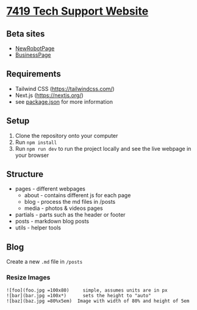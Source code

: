 # [7419 Tech Support Website](https://www.7419.tech/)

## Beta sites

- [NewRobotPage](https://7419test.surge.sh/)
- [BusinessPage](https://7419business.surge.sh/)
<!-- - [Media](https://7419media.surge.sh/) -->

## Requirements

- Tailwind CSS (https://tailwindcss.com/)
- Next.js (https://nextjs.org/)
- see [package.json](https://github.com/frc-7419/frc-7419.github.io/blob/main/package.json) for more information

## Setup

1. Clone the repository onto your computer
2. Run `npm install`
3. Run `npm run dev` to run the project locally and see the live webpage in your browser

## Structure

- pages - different webpages
  - about - contains different js for each page
  - blog - process the md files in /posts
  - media - photos & videos pages
- partials - parts such as the header or footer
- posts - markdown blog posts
- utils - helper tools

## Blog

Create a new `.md` file in `/posts`

### Resize Images

```
![foo](foo.jpg =100x80)     simple, assumes units are in px
![bar](bar.jpg =100x*)      sets the height to "auto"
![baz](baz.jpg =80%x5em)  Image with width of 80% and height of 5em
```
